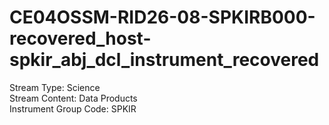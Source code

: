 # CE04OSSM-RID26-08-SPKIRB000-recovered_host-spkir_abj_dcl_instrument_recovered

Stream Type: Science<br>
Stream Content: Data Products<br>
Instrument Group Code: SPKIR<br>
